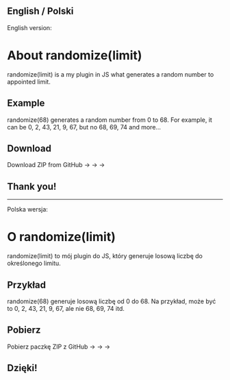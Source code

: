 English / Polski
-----------------
English version:
# About randomize(limit)
randomize(limit) is a my plugin in JS what generates a random number to appointed limit.
## Example
randomize(68) generates a random number from 0 to 68.
For example,
it can be 0, 2, 43, 21, 9, 67, but no 68, 69, 74 and more...

## Download

Download ZIP from GitHub -> -> ->

## Thank you!
-------------------
Polska wersja:

# O randomize(limit)
randomize(limit) to mój plugin do JS, który generuje losową liczbę do określonego limitu.
## Przykład
randomize(68) generuje losową liczbę od 0 do 68.
Na przykład,
może być to  0, 2, 43, 21, 9, 67, ale nie 68, 69, 74 itd.

## Pobierz

Pobierz paczkę ZIP z GitHub -> -> ->

## Dzięki!